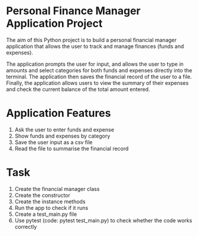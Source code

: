 # Personal Finance Manager Application Project

The aim of this Python project is to build a personal financial manager application that allows the user to track and manage finances (funds and expenses).

The application prompts the user for input, and allows the user to type in amounts and select categories for both funds and expenses directly into the terminal. The application then saves the financial record of the user to a file. Finally, the application allows users to view the summary of their expenses and check the current balance of the total amount entered.

# Application Features

1.  Ask the user to enter funds and expense
2.  Show funds and expenses by category
3.  Save the user input as a csv file
4.  Read the file to summarise the financial record

# Task

1.  Create the financial manager class
2.  Create the constructor
3.  Create the instance methods
4.   Run the app to check if it runs
5.  Create a test_main.py file
6.  Use pytest (code: pytest test_main.py) to check whether the code works correctly

